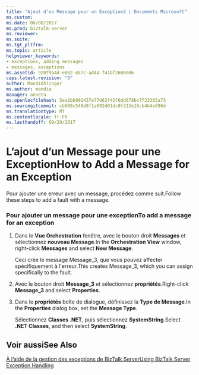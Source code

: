 ```yaml
---
title: "Ajout d’un Message pour un Exception3 | Documents Microsoft"
ms.custom: 
ms.date: 06/08/2017
ms.prod: biztalk-server
ms.reviewer: 
ms.suite: 
ms.tgt_pltfrm: 
ms.topic: article
helpviewer_keywords:
- exceptions, adding messages
- messages, exceptions
ms.assetid: 920f9b4d-e002-457c-ad44-f41bf2600e06
caps.latest.revision: "5"
author: MandiOhlinger
ms.author: mandia
manager: anneta
ms.openlocfilehash: 5ea1bb901437e77d63f42f6dd878bc7f23305a73
ms.sourcegitcommit: cb908c540d8f1a692d01dc8f313e16cb4b4e696d
ms.translationtype: MT
ms.contentlocale: fr-FR
ms.lasthandoff: 09/20/2017
---
```

# <a name="how-to-add-a-message-for-an-exception"></a><span data-ttu-id="306bc-102">L’ajout d’un Message pour une Exception</span><span class="sxs-lookup"><span data-stu-id="306bc-102">How to Add a Message for an Exception</span></span>
<span data-ttu-id="306bc-103">Pour ajouter une erreur avec un message, procédez comme suit.</span><span class="sxs-lookup"><span data-stu-id="306bc-103">Follow these steps to add a fault with a message.</span></span>  
  
### <a name="to-add-a-message-for-an-exception"></a><span data-ttu-id="306bc-104">Pour ajouter un message pour une exception</span><span class="sxs-lookup"><span data-stu-id="306bc-104">To add a message for an exception</span></span>  
  
1.  <span data-ttu-id="306bc-105">Dans le **Vue Orchestration** fenêtre, avec le bouton droit **Messages** et sélectionnez **nouveau Message**.</span><span class="sxs-lookup"><span data-stu-id="306bc-105">In the **Orchestration View** window, right-click **Messages** and select **New Message**.</span></span>  
  
     <span data-ttu-id="306bc-106">Ceci crée le message Message_3, que vous pouvez affecter spécifiquement à l'erreur.</span><span class="sxs-lookup"><span data-stu-id="306bc-106">This creates Message_3, which you can assign specifically to the fault.</span></span>  
  
2.  <span data-ttu-id="306bc-107">Avec le bouton droit **Message_3** et sélectionnez **propriétés**.</span><span class="sxs-lookup"><span data-stu-id="306bc-107">Right-click **Message_3** and select **Properties**.</span></span>  
  
3.  <span data-ttu-id="306bc-108">Dans le **propriétés** boîte de dialogue, définissez la **Type de Message**.</span><span class="sxs-lookup"><span data-stu-id="306bc-108">In the **Properties** dialog box, set the **Message Type**.</span></span>  
  
     <span data-ttu-id="306bc-109">Sélectionnez **Classes .NET**, puis sélectionnez **SystemString**.</span><span class="sxs-lookup"><span data-stu-id="306bc-109">Select **.NET Classes**, and then select **SystemString**.</span></span>  
  
## <a name="see-also"></a><span data-ttu-id="306bc-110">Voir aussi</span><span class="sxs-lookup"><span data-stu-id="306bc-110">See Also</span></span>  
 [<span data-ttu-id="306bc-111">À l’aide de la gestion des exceptions de BizTalk Server</span><span class="sxs-lookup"><span data-stu-id="306bc-111">Using BizTalk Server Exception Handling</span></span>](../core/using-biztalk-server-exception-handling4.md)